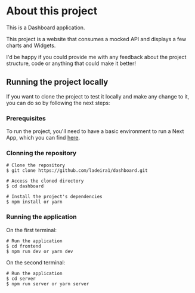 # About this project

This is a Dashboard application.

This project is a website that consumes a mocked API and displays a few charts and Widgets.

I'd be happy if you could provide me with any feedback about the project structure, code or anything that could make it better!

## Running the project locally

If you want to clone the project to test it locally and make any change to it, you can do so by following the next steps:

### Prerequisites

To run the project, you'll need to have a basic environment to run a Next App, which you can find [here](https://nextjs.org/).

### Clonning the repository

```
# Clone the repository
$ git clone https://github.com/ladeira1/dashboard.git

# Access the cloned directory
$ cd dashboard

# Install the project's dependencies
$ npm install or yarn
```
### Running the application

On the first terminal:

```
# Run the application
$ cd frontend
$ npm run dev or yarn dev
```

On the second terminal:

```
# Run the application
$ cd server
$ npm run server or yarn server
```